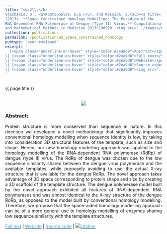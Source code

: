 ```yaml
---
title: "<b>2\\.</b> 
Vlachakis, D., <u>Kontopoulos, D.G.</u>, and Kossida, S.<sup><a title='Corresponding author'>✉</a></sup>
(2013). **Space Constrained Homology Modelling: The Paradigm of the
RNA-Dependent RNA Polymerase of Dengue (Type II) Virus.** Computational 
and Mathematical Methods in Medicine 2013:108910. <img src='../images/open_access.png'>"
collection: publications
permalink: /publication/02_Space_constrained_homology
pubtype: 'peer-reviewed'
excerpt: '
  [<span class="underline-on-hover" style="color:#2ea9d8">Abstract</span>](../publication/02_Space_constrained_homology)
\| [<span class="underline-on-hover" style="color:#2ea9d8">Full text</span>](https://www.hindawi.com/journals/cmmm/2013/108910/)
\| [<span class="underline-on-hover" style="color:#2ea9d8">Website</span>](https://dgkontopoulos.github.io/space_molding/)
\| [<span class="underline-on-hover" style="color:#2ea9d8">Source code</span>](https://github.com/dgkontopoulos/space_molding)
\| [<span class="underline-on-hover" style="color:#2ea9d8"><img src="../images/bibtex.svg">citation</span>](../bibtex/2_Space_constrained.bib)
'
---
```


{{ page.title }}<br>
<br><center><img src="../images/publications/space_molding.png"></center>

### Abstract:

<p style='text-align: justify;'>
Protein structure is more conserved than sequence in nature. In this 
direction we developed a novel methodology that significantly improves 
conventional homology modelling when sequence identity is low, by taking 
into consideration 3D structural features of the template, such as size 
and shape. Herein, our new homology modelling approach was applied to the 
homology modelling of the RNA-dependent RNA polymerase (RdRp) of dengue 
(type II) virus. The RdRp of dengue was chosen due to the low sequence 
similarity shared between the dengue virus polymerase and the available 
templates, while purposely avoiding to use the actual X-ray structure 
that is available for the dengue RdRp. The novel approach takes advantage 
of 3D space corresponding to protein shape and size by creating a 3D 
scaffold of the template structure. The dengue polymerase model built 
by the novel approach exhibited all features of RNA-dependent RNA 
polymerases and was almost identical to the X-ray structure of the dengue 
RdRp, as opposed to the model built by conventional homology modelling. 
Therefore, we propose that the space-aided homology modelling approach 
can be of a more general use to homology modelling of enzymes sharing 
low sequence similarity with the template structures.
</p>

[<span class="underline-on-hover" style="color:#2ea9d8">Full text</span>](https://www.hindawi.com/journals/cmmm/2013/108910/)
\| [<span class="underline-on-hover" style="color:#2ea9d8">Website</span>](https://dgkontopoulos.github.io/space_molding/)
\| [<span class="underline-on-hover" style="color:#2ea9d8">Source code</span>](https://github.com/dgkontopoulos/space_molding)
\| [<span class="underline-on-hover" style="color:#2ea9d8"><img src="../images/bibtex.svg">citation</span>](../bibtex/2_Space_constrained.bib)

